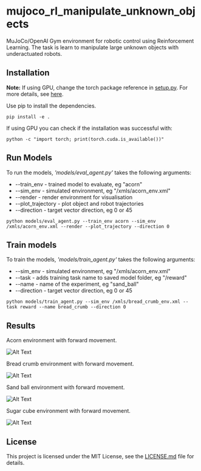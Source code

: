 # mujoco_rl_manipulate_unknown_objects
MuJoCo/OpenAI Gym environment for robotic control using Reinforcement Learning. The task is learn to manipulate large unknown objects with underactuated robots.

## Installation 

**Note:** If using GPU, change the torch package reference in [setup.py](setup.py). For more details, see [here](https://pytorch.org/get-started/locally/).

Use pip to install the dependencies.

```
pip install -e .
```

If using GPU you can check if the installation was successful with:
```
python -c "import torch; print(torch.cuda.is_available())"
```

## Run Models

To run the models, *'models/eval_agent.py'* takes the following arguments:

* --train_env - trained model to evaluate, eg "acorn"
* --sim_env - simulated environment, eg "/xmls/acorn_env.xml"
* --render - render environment for visualisation
* --plot_trajectory - plot object and robot trajectories
* --direction - target vector direction, eg 0 or 45

```
python models/eval_agent.py --train_env acorn --sim_env /xmls/acorn_env.xml --render --plot_trajectory --direction 0
```

## Train models

To train the models, *'models/train_agent.py'* takes the following arguments:

* --sim_env - simulated environment, eg "/xmls/acorn_env.xml"
* --task - adds training task name to saved model folder, eg "/reward"
* --name - name of the experiment, eg "sand_ball"
* --direction - target vector direction, eg 0 or 45

```
python models/train_agent.py --sim_env /xmls/bread_crumb_env.xml --task reward --name bread_crumb --direction 0
```

## Results

Acorn environment with forward movement.

![Alt Text](visuals/gifs/acorn_on_acorn_env.gif)

Bread crumb environment with forward movement.

![Alt Text](visuals/gifs/bread_crumb_on_bread_crumb_env.gif)

Sand ball environment with forward movement.

![Alt Text](visuals/gifs/sand_ball_on_sand_ball_env.gif)

Sugar cube environment with forward movement.

![Alt Text](visuals/gifs/sugar_cube_on_sugar_cube_env.gif)

## License

This project is licensed under the MIT License, see the [LICENSE.md](LICENSE.md) file for details.
